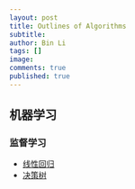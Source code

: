 ```yaml
---
layout: post
title: Outlines of Algorithms
subtitle:
author: Bin Li
tags: []
image: 
comments: true
published: true
---
```


## 机器学习
### 监督学习
* [线性回归](https://binlidaily.github.io/2018-06-03-regression/)
* [决策树](https://binlidaily.github.io/2018-09-11-decision-tree/)